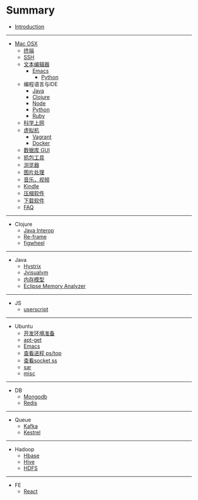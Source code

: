 # Summary

* [Introduction](README.md)

-----
* [Mac OSX](mac/README.md)
    * [终端](mac/iterm2.md)
    * [SSH](mac/ssh.md)
    * [文本编辑器](mac/editor/README.md)
        * [Emacs](mac/editor/emacs/README.md)
            * [Python](mac/editor/emacs/python.md)
    * 编程语言与IDE
        * [Java](mac/pl_ide/java.md)
        * [Clojure](mac/pl_ide/clojure.md)
        * [Node](mac/pl_ide/node.md)
        * [Python](mac/pl_ide/python.md)
        * [Ruby](mac/pl_ide/ruby.md)
    * [科学上网](mac/ss.md)
    * [虚拟机](mac/virtualmachine/virtualbox.md)
        * [Vagrant](mac/virtualmachine/vagrant.md)
        * [Docker](mac/virtualmachine/docker.md)
    * [数据库 GUI](mac/db_gui.md)
    * [抓包工具](mac/wireshark.md)
    * [浏览器](mac/browser.md)
    * [图片处理](mac/image.md)
    * [音乐，视频](mac/music_video.md)
    * [Kindle](mac/kindle.md)
    * [压缩软件](mac/compression.md)
    * [下载软件](mac/download.md)
    * [FAQ](mac/faq.md)

-----
* Clojure
    * [Java Interop](clojure/java-interop.md)
    * [Re-frame](clojure/re-frame.md)
    * [figwheel](clojure/figwheel.md)

-----
* Java
    * [Hystrix](java/hystrix.md)
    * [Jvisualvm](java/jvisualvm.md)
    * [内存模型](java/memory.md)
    * [Eclipse Memory Analyzer](java/mat.md)

-----
* JS
    * [userscript](js/userscript.md)

-----
* Ubuntu
    * [开发环境准备](ubuntu/dev.md)
    * [apt-get](ubuntu/apt-get.md)
    * [Emacs](ubuntu/emacs.md)
    * [查看进程 ps/top](ubuntu/process.md)
    * [查看socket ss](ubuntu/ss.md)
    * [sar](ubuntu/sar.md)
    * [misc](ubuntu/misc.md)

-----
* DB
    * [Mongodb](db/mongo.md)
    * [Redis](db/redis.md)

-----
* Queue
    * [Kafka](queue/kafka.md)
    * [Kestrel](queue/kestrel.md)

-----
* Hadoop
    * [Hbase](hadoop/hbase.md)
    * [Hive](hadoop/hive.md)
    * [HDFS](hadoop/hdfs.md)

-----
* FE
    * [React](fe/react.md)

